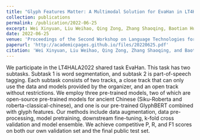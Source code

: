 ```yaml
---
title: "Glyph Features Matter: A Multimodal Solution for EvaHan in LT4HALA2022"
collection: publications
permalink: /publication/2022-06-25
excerpt: Wei Xinyuan, Liu Weihao, Qing Zong, Zhang Shaoqing, Baotian Hu
date: 2022-06-25
venue: 'Proceedings of the Second Workshop on Language Technologies for Historical and Ancient Languages'
paperurl: 'http://academicpages.github.io/files/20220625.pdf'
citation: 'Wei Xinyuan, Liu Weihao, Qing Zong, Zhang Shaoqing, and Baotian Hu. 2022. Glyph Features Matter: A Multimodal Solution for EvaHan in LT4HALA2022. In Proceedings of the Second Workshop on Language Technologies for Historical and Ancient Languages, pages 178–182, Marseille, France. European Language Resources Association.'
---
```


We participate in the LT4HALA2022 shared task EvaHan. This task has two subtasks. Subtask 1 is word segmentation, and subtask 2 is part-of-speech tagging. Each subtask consists of two tracks, a close track that can only use the data and models provided by the organizer, and an open track without restrictions. We employ three pre-trained models, two of which are open-source pre-trained models for ancient Chinese (Siku-Roberta and roberta-classical-chinese), and one is our pre-trained GlyphBERT combined with glyph features. Our methods include data augmentation, data pre-processing, model pretraining, downstream fine-tuning, k-fold cross validation and model ensemble. We achieve competitive P, R, and F1 scores on both our own validation set and the final public test set.
